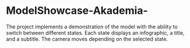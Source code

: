 # ModelShowcase-Akademia-
The project implements a demonstration of the model with the ability to switch between different states. Each state displays an infographic, a title, and a subtitle. The camera moves depending on the selected state.
